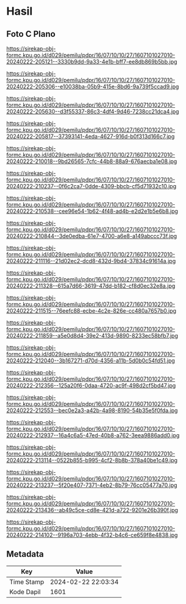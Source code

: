 # Hasil

## Foto C Plano

https://sirekap-obj-formc.kpu.go.id/d029/pemilu/pdpr/16/07/10/10/27/1607101027010-20240222-205121--3330b9dd-9a33-4e1b-bff7-ee8db869b5bb.jpg

https://sirekap-obj-formc.kpu.go.id/d029/pemilu/pdpr/16/07/10/10/27/1607101027010-20240222-205306--e10038ba-05b9-415e-8bd6-9a739f5ccad9.jpg

https://sirekap-obj-formc.kpu.go.id/d029/pemilu/pdpr/16/07/10/10/27/1607101027010-20240222-205630--d3f55337-86c3-4df4-9d46-7238cc21dca4.jpg

https://sirekap-obj-formc.kpu.go.id/d029/pemilu/pdpr/16/07/10/10/27/1607101027010-20240222-205817--37393141-4eda-4627-916d-b0f313d166c7.jpg

https://sirekap-obj-formc.kpu.go.id/d029/pemilu/pdpr/16/07/10/10/27/1607101027010-20240222-210018--9bd26565-7cfc-44b8-88a9-676aecba1e08.jpg

https://sirekap-obj-formc.kpu.go.id/d029/pemilu/pdpr/16/07/10/10/27/1607101027010-20240222-210237--0f6c2ca7-0dde-4309-bbcb-cf5d71932c10.jpg

https://sirekap-obj-formc.kpu.go.id/d029/pemilu/pdpr/16/07/10/10/27/1607101027010-20240222-210538--cee96e54-1b62-4f48-ad4b-e2d2e1b5e6b8.jpg

https://sirekap-obj-formc.kpu.go.id/d029/pemilu/pdpr/16/07/10/10/27/1607101027010-20240222-210844--3de0edba-61e7-4700-a6e8-a149abccc73f.jpg

https://sirekap-obj-formc.kpu.go.id/d029/pemilu/pdpr/16/07/10/10/27/1607101027010-20240222-211116--21d02ec2-dcd8-432d-9bd4-37834c91614a.jpg

https://sirekap-obj-formc.kpu.go.id/d029/pemilu/pdpr/16/07/10/10/27/1607101027010-20240222-211328--615a7d66-3619-47dd-b182-cf8d0ec32e8a.jpg

https://sirekap-obj-formc.kpu.go.id/d029/pemilu/pdpr/16/07/10/10/27/1607101027010-20240222-211515--76eefc88-ecbe-4c2e-826e-cc480a7657b0.jpg

https://sirekap-obj-formc.kpu.go.id/d029/pemilu/pdpr/16/07/10/10/27/1607101027010-20240222-211859--a5e0d8d4-39e2-413d-9890-8233ec58bfb7.jpg

https://sirekap-obj-formc.kpu.go.id/d029/pemilu/pdpr/16/07/10/10/27/1607101027010-20240222-212040--3b167271-d70d-4356-a11b-5d0b0c54fd51.jpg

https://sirekap-obj-formc.kpu.go.id/d029/pemilu/pdpr/16/07/10/10/27/1607101027010-20240222-212356--125a20f6-0daa-4720-ac9f-498d2cf5bd47.jpg

https://sirekap-obj-formc.kpu.go.id/d029/pemilu/pdpr/16/07/10/10/27/1607101027010-20240222-212553--bec0e2a3-a42b-4a98-8190-54b35e5f0fda.jpg

https://sirekap-obj-formc.kpu.go.id/d029/pemilu/pdpr/16/07/10/10/27/1607101027010-20240222-212937--16a4c6a5-47ed-40b8-a762-3eea9886add0.jpg

https://sirekap-obj-formc.kpu.go.id/d029/pemilu/pdpr/16/07/10/10/27/1607101027010-20240222-213114--0522b855-b995-4cf2-8b8b-378a40be1c49.jpg

https://sirekap-obj-formc.kpu.go.id/d029/pemilu/pdpr/16/07/10/10/27/1607101027010-20240222-213237--5f20e407-7371-4eb2-8b79-76cc05477a70.jpg

https://sirekap-obj-formc.kpu.go.id/d029/pemilu/pdpr/16/07/10/10/27/1607101027010-20240222-213436--ab49c5ce-cd8e-421d-a722-9201e26b390f.jpg

https://sirekap-obj-formc.kpu.go.id/d029/pemilu/pdpr/16/07/10/10/27/1607101027010-20240222-214102--9196a703-4ebb-4f32-b4c6-ce659f8e4838.jpg


## Metadata

| Key        | Value               |
| ---------- | ------------------- |
| Time Stamp | 2024-02-22 22:03:34 |
| Kode Dapil | 1601                |



